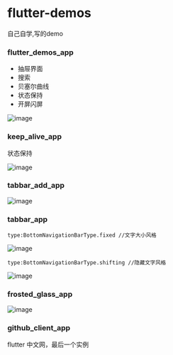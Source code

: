 # flutter-demos
自己自学,写的demo


### flutter_demos_app

* 抽屉界面
* 搜索
* 贝塞尔曲线
* 状态保持
* 开屏闪屏

![image](screen/1.gif)


### keep_alive_app 
状态保持

![image](screen/3.gif)


### tabbar_add_app

![image](screen/1.jpg)

### tabbar_app

```
type:BottomNavigationBarType.fixed //文字大小风格
```

![image](screen/2.jpg)


```
type:BottomNavigationBarType.shifting //隐藏文字风格        
```
![image](screen/3.jpg)

### frosted_glass_app

![image](screen/4.jpg)

### github_client_app

flutter 中文网，最后一个实例
